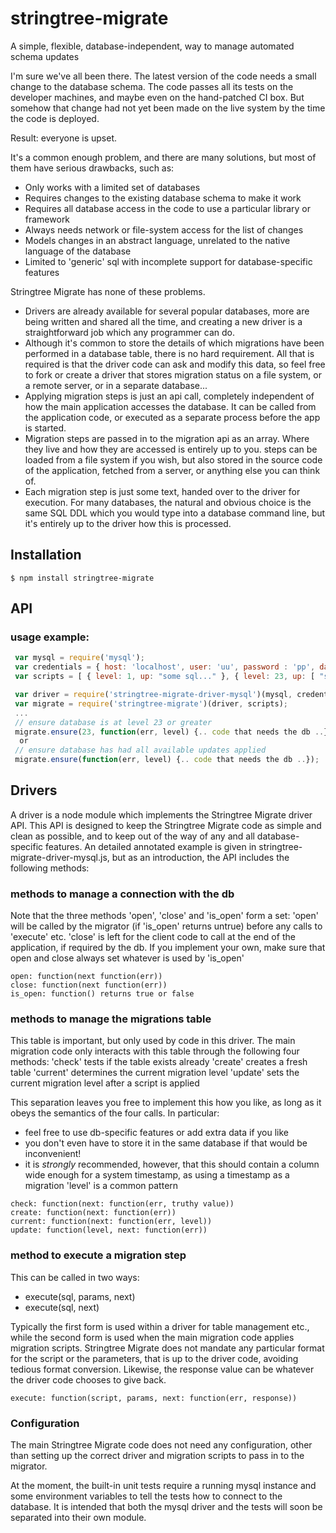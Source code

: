 # stringtree-migrate

A simple, flexible, database-independent, way to manage automated schema updates

I'm sure we've all been there. The latest version of the code needs a small change to the database schema.
The code passes all its tests on the developer machines, and maybe even on the hand-patched CI box.
But somehow that change had not yet been made on the live system by the time the code is deployed.

Result: everyone is upset.

It's a common enough problem, and there are many solutions, but most of them have serious drawbacks, such as:

* Only works with a limited set of databases
* Requires changes to the existing database schema to make it work
* Requires all database access in the code to use a particular library or framework
* Always needs network or file-system access for the list of changes
* Models changes in an abstract language, unrelated to the native language of the database
* Limited to 'generic' sql with incomplete support for database-specific features

Stringtree Migrate has none of these problems.

* Drivers are already available for several popular databases, more are being written and shared all the time, and creating a new driver is a straightforward job which any programmer can do.
* Although it's common to store the details of which migrations have been performed in a database table, there is no hard requirement. All that is required is that the driver code can ask and modify this data, so feel free to fork or create a driver that stores migration status on a file system, or a remote server, or in a separate database...
* Applying migration steps is just an api call, completely independent of how the main application accesses the database. It can be called from the application code, or executed as a separate process before the app is started.
* Migration steps are passed in to the migration api as an array. Where they live and how they are accessed is entirely up to you. steps can be loaded from a file system if you wish, but also stored in the source code of the application, fetched from a server, or anything else you can think of.
* Each migration step is just some text, handed over to the driver for execution. For many databases, the natural and obvious choice is the same SQL DDL which you would type into a database command line, but it's entirely up to the driver how this is processed.

## Installation

    $ npm install stringtree-migrate

## API

### usage example:
```js
 var mysql = require('mysql');
 var credentials = { host: 'localhost', user: 'uu', password : 'pp', database : 'test' };
 var scripts = [ { level: 1, up: "some sql..." }, { level: 23, up: [ "some sql...", "some more sql..." ] } ];

 var driver = require('stringtree-migrate-driver-mysql')(mysql, credentials);
 var migrate = require('stringtree-migrate')(driver, scripts);
 ...
 // ensure database is at level 23 or greater
 migrate.ensure(23, function(err, level) {.. code that needs the db ..});
  or
 // ensure database has had all available updates applied
 migrate.ensure(function(err, level) {.. code that needs the db ..});
```

## Drivers

A driver is a node module which implements the Stringtree Migrate driver API. This API is designed to keep the Stringtree Migrate code as simple and clean as possible, and to keep out of the way of any and all database-specific features. An detailed annotated example is given in stringtree-migrate-driver-mysql.js, but as an introduction, the API includes the following methods:

### methods to manage a connection with the db
  Note that the three methods 'open', 'close' and 'is_open' form a set:
  'open' will be called by the migrator (if 'is_open' returns untrue) before any calls to 'execute' etc.
  'close' is left for the client code to call at the end of the application, if required by the db.
  If you implement your own, make sure that open and close always set whatever is used by 'is_open'

	open: function(next function(err))
	close: function(next function(err))
	is_open: function() returns true or false

### methods to manage the migrations table
  This table is important, but only used by code in this driver. The main migration code only interacts with this table through the following four methods:
  'check' tests if the table exists already
  'create' creates a fresh table
  'current' determines the current migration level
  'update' sets the current migration level after a script is applied

   This separation leaves you free to implement this how you like, as long as it obeys the
   semantics of the four calls. In particular:
   * feel free to use db-specific features or add extra data if you like
   * you don't even have to store it in the same database if that would be inconvenient!
   * it is _strongly_ recommended, however, that this should contain a column wide enough for a system timestamp, as using a timestamp as a migration 'level' is a common pattern

	check: function(next: function(err, truthy value))
	create: function(next: function(err))
	current: function(next: function(err, level))
	update: function(level, next: function(err))

### method to execute a migration step
  This can be called in two ways:
  * execute(sql, params, next)
  * execute(sql, next)

  Typically the first form is used within a driver for table management etc., while the second form is used when the main migration code applies migration scripts. Stringtree Migrate does not mandate any particular format for the script or the parameters, that is up to the driver code, avoiding tedious format conversion. Likewise, the response value can be whatever the driver code chooses to give back.

	execute: function(script, params, next: function(err, response))

### Configuration

The main Stringtree Migrate code does not need any configuration, other than setting up the correct driver and migration scripts to pass in to the migrator.

At the moment, the built-in unit tests require a running mysql instance and some environment variables to tell the tests how to connect to the database. It is intended that both the mysql driver and the tests will soon be separated into their own module.
